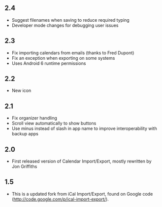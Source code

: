 ## 2.4
  * Suggest filenames when saving to reduce required typing
  * Developer mode changes for debugging user issues

## 2.3
  * Fix importing calendars from emails (thanks to Fred Dupont)
  * Fix an exception when exporting on some systems
  * Uses Android 6 runtime permissions

## 2.2
  * New icon

## 2.1
  * Fix organizer handling
  * Scroll view automatically to show buttons
  * Use minus instead of slash in app name to improve interoperability with backup apps

## 2.0
  * First released version of Calendar Import/Export, mostly rewritten by Jon Griffiths


## 1.5
  * This is a updated fork from iCal Import/Export, found on Google code (http://code.google.com/p/ical-import-export/).
